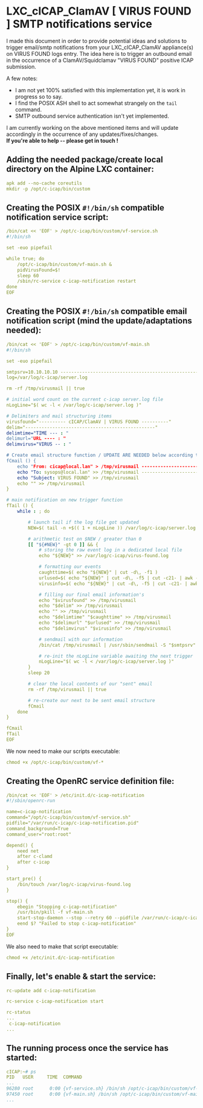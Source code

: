 # LXC_cICAP_ClamAV [ VIRUS FOUND ] SMTP notifications service

I made this document in order to provide potential ideas and solutions to trigger email/smtp notifications from your LXC_cICAP_ClamAV appliance(s) on VIRUS FOUND logs entry. The idea here is to trigger an outbound email in the occurrence of a ClamAV/Squidclamav "VIRUS FOUND" positive ICAP submission. 

A few notes:

- I am not yet 100% satisfied with this implementation yet, it is work in progress so to say.
- I find the POSIX ASH shell to act somewhat strangely on the ```tail``` command.
- SMTP outbound service authentication isn't yet implemented.

I am currently working on the above mentioned items and will update accordingly in the occurrence of any updates/fixes/changes.   
**If you're able to help -- please get in touch !**

## Adding the needed package/create local directory on the Alpine LXC container:

```yaml
apk add --no-cache coreutils
mkdir -p /opt/c-icap/bin/custom
``` 

## Creating the POSIX ```#!/bin/sh``` compatible notification service script:

```yaml
/bin/cat << 'EOF' > /opt/c-icap/bin/custom/vf-service.sh
#!/bin/sh

set -euo pipefail

while true; do
    /opt/c-icap/bin/custom/vf-main.sh &
    pidVirusFound=$!
    sleep 60
    /sbin/rc-service c-icap-notification restart
done
EOF
```

## Creating the POSIX ```#!/bin/sh``` compatible email notification script (mind the update/adaptations needed):

```yaml
/bin/cat << 'EOF' > /opt/c-icap/bin/custom/vf-main.sh
#!/bin/sh

set -euo pipefail

smtpsrv=10.10.10.10 -----------------------------------------------------------------------> adaptations/update needed here
log=/var/log/c-icap/server.log

rm -rf /tmp/virusmail || true

# initial word count on the current c-icap server.log file
nLogLine="$( wc -l < /var/log/c-icap/server.log )"

# Delimiters and mail structuring items
virusfound="---------- cICAP/ClamAV | VIRUS FOUND ----------"
delim="------------------------------------------------"
delimtime="TIME --- : "
delimurl="URL ---- : "
delimvirus="VIRUS -- : "

# Create email structure function / UPDATE ARE NEEDED below according to your environment
fCmail () {
    echo "From: cicap@local.lan" > /tmp/virusmail -----------------------------------------> adaptations/update needed here
    echo "To: sysops@local.lan" >> /tmp/virusmail -----------------------------------------> adaptations/update needed here
    echo "Subject: VIRUS FOUND" >> /tmp/virusmail
    echo "" >> /tmp/virusmail
}

# main notification on new trigger function
fTail () {
    while : ; do

        # launch tail if the log file got updated
        NEW=$( tail -n +$(( 1 + nLogLine )) /var/log/c-icap/server.log | sed -n '/squidclamav_end_of_data_handler/p' | sed -n '/LOG Virus found in /p' )

        # arithmetic test on $NEW / greater than 0
        [[ "${#NEW}" -gt 0 ]] && {
            # storing the raw event log in a dedicated local file
            echo "${NEW}" >> /var/log/c-icap/virus-found.log

            # formatting our events
            caughttime=$( echo "${NEW}" | cut -d\, -f1 )
            urlused=$( echo "${NEW}" | cut -d\, -f5 | cut -c21- | awk -F ' ' '{print $1}' )
            virusinfo=$( echo "${NEW}" | cut -d\, -f5 | cut -c21- | awk -F ' ' '{print $5}' )

            # filling our final email information's
            echo "$virusfound" >> /tmp/virusmail
            echo "$delim" >> /tmp/virusmail
            echo "" >> /tmp/virusmail                 
            echo "$delimtime" "$caughttime" >> /tmp/virusmail
            echo "$delimurl" "$urlused" >> /tmp/virusmail
            echo "$delimvirus" "$virusinfo" >> /tmp/virusmail   

            # sendmail with our information
            /bin/cat /tmp/virusmail | /usr/sbin/sendmail -S "$smtpsrv" -t

            # re-init the nLogLine variable awaiting the next trigger
            nLogLine="$( wc -l < /var/log/c-icap/server.log )"
        }
        sleep 20

        # clear the local contents of our "sent" email
        rm -rf /tmp/virusmail || true

        # re-create our next to be sent email structure
        fCmail
    done
}

fCmail
fTail
EOF
```

We now need to make our scripts executable:

```yaml
chmod +x /opt/c-icap/bin/custom/vf-*
```

## Creating the OpenRC service definition file:

```yaml
/bin/cat << 'EOF' > /etc/init.d/c-icap-notification
#!/sbin/openrc-run

name=c-icap-notification
command="/opt/c-icap/bin/custom/vf-service.sh"
pidfile="/var/run/c-icap/c-icap-notification.pid"
command_background=True
command_user="root:root"

depend() {
    need net
    after c-clamd
    after c-icap
}

start_pre() {
    /bin/touch /var/log/c-icap/virus-found.log
}

stop() {
    ebegin "Stopping c-icap-notification"
    /usr/bin/pkill -f vf-main.sh
    start-stop-daemon --stop --retry 60 --pidfile /var/run/c-icap/c-icap-notification.pid
    eend $? "Failed to stop c-icap-notification"
}
EOF
```

We also need to make that script executable:

```yaml
chmod +x /etc/init.d/c-icap-notification
```

## Finally, let's enable & start the service:

```yaml
rc-update add c-icap-notification
```

```yaml
rc-service c-icap-notification start
```

```yaml
rc-status
... 
 c-icap-notification                                                     [  started  ]
... 
```

## The running process once the service has started:

```yaml
cICAP:~# ps
PID   USER     TIME  COMMAND
...
96280 root      0:00 {vf-service.sh} /bin/sh /opt/c-icap/bin/custom/vf-service.sh
97450 root      0:00 {vf-main.sh} /bin/sh /opt/c-icap/bin/custom/vf-main.sh
...
```
